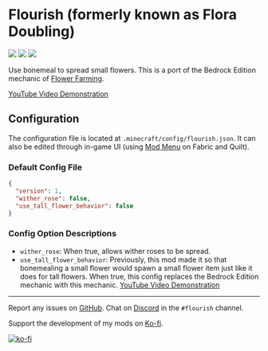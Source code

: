 # Flourish (formerly known as Flora Doubling)
[![](http://cf.way2muchnoise.eu/full_332831_downloads.svg)](https://www.curseforge.com/minecraft/mc-mods/flourish)
[![](https://img.shields.io/modrinth/dt/flourish?logo=modrinth&style=flat)](https://www.modrinth.com/mod/flourish)
[![](http://cf.way2muchnoise.eu/versions/332831.svg)](https://www.curseforge.com/minecraft/mc-mods/flourish)

Use bonemeal to spread small flowers. This is a port of the Bedrock Edition mechanic of [Flower Farming](https://minecraft.fandom.com/wiki/Tutorials/Flower_farming).

[YouTube Video Demonstration](https://www.youtube.com/watch?v=SKGd66HaAWY)

## Configuration
The configuration file is located at `.minecraft/config/flourish.json`. It can also be edited through in-game UI (using [Mod Menu](https://modrinth.com/mod/modmenu) on Fabric and Quilt).

### Default Config File
```json
{
  "version": 1,
  "wither_rose": false,
  "use_tall_flower_behavior": false
}
```

### Config Option Descriptions
- `wither_rose`: When true, allows wither roses to be spread.
- `use_tall_flower_behavior`: Previously, this mod made it so that bonemealing a small flower would spawn a small flower item just like it does for tall flowers. When true, this config replaces the Bedrock Edition mechanic with this mechanic. [YouTube Video Demonstration](https://youtu.be/SebkrRJZ-GU)

---

Report any issues on [GitHub](https://github.com/Trikzon/flourish/issues). Chat on [Discord](https://discord.gg/aUwZKagWh2) in the `#flourish` channel.

Support the development of my mods on [Ko-fi](https://ko-fi.com/X7X8D56YI).

[![ko-fi](https://ko-fi.com/img/githubbutton_sm.svg)](https://ko-fi.com/X7X8D56YI)

